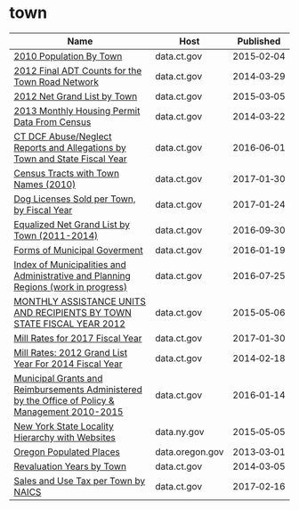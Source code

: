 # town

Name | Host | Published
---- | ---- | ---------
[2010 Population By Town](../datasets/vnar-mt35.md) | data.ct.gov | 2015&#x2011;02&#x2011;04
[2012 Final ADT Counts for the Town Road Network](../datasets/6pv4-wi89.md) | data.ct.gov | 2014&#x2011;03&#x2011;29
[2012 Net Grand List by Town](../datasets/ebya-9ie6.md) | data.ct.gov | 2015&#x2011;03&#x2011;05
[2013 Monthly Housing Permit Data From Census](../datasets/nua2-26ye.md) | data.ct.gov | 2014&#x2011;03&#x2011;22
[CT DCF Abuse/Neglect Reports and Allegations by Town and State Fiscal Year](../datasets/337d-73fs.md) | data.ct.gov | 2016&#x2011;06&#x2011;01
[Census Tracts with Town Names (2010)](../datasets/f43y-uvqp.md) | data.ct.gov | 2017&#x2011;01&#x2011;30
[Dog Licenses Sold per Town, by Fiscal Year](../datasets/j9dq-in2k.md) | data.ct.gov | 2017&#x2011;01&#x2011;24
[Equalized Net Grand List by Town (2011-2014)](../datasets/8rr8-a322.md) | data.ct.gov | 2016&#x2011;09&#x2011;30
[Forms of Municipal Goverment](../datasets/rn4x-2mrw.md) | data.ct.gov | 2016&#x2011;01&#x2011;19
[Index of Municipalities and Administrative and Planning Regions (work in progress)](../datasets/ex8d-mq3p.md) | data.ct.gov | 2016&#x2011;07&#x2011;25
[MONTHLY ASSISTANCE UNITS AND RECIPIENTS BY TOWN STATE FISCAL YEAR 2012](../datasets/nace-rgfz.md) | data.ct.gov | 2015&#x2011;05&#x2011;06
[Mill Rates for 2017 Fiscal Year](../datasets/kb3c-yi4w.md) | data.ct.gov | 2017&#x2011;01&#x2011;30
[Mill Rates: 2012 Grand List Year For 2014 Fiscal Year](../datasets/686s-2uqm.md) | data.ct.gov | 2014&#x2011;02&#x2011;18
[Municipal Grants and Reimbursements Administered by the Office of Policy & Management 2010-2015](../datasets/5w85-2euh.md) | data.ct.gov | 2016&#x2011;01&#x2011;14
[New York State Locality Hierarchy with Websites](../datasets/55k6-h6qq.md) | data.ny.gov | 2015&#x2011;05&#x2011;05
[Oregon Populated Places](../datasets/c6z4-hjsu.md) | data.oregon.gov | 2013&#x2011;03&#x2011;01
[Revaluation Years by Town](../datasets/2se9-jnuq.md) | data.ct.gov | 2014&#x2011;03&#x2011;05
[Sales and Use Tax per Town by NAICS](../datasets/rkm7-uwkb.md) | data.ct.gov | 2017&#x2011;02&#x2011;16

